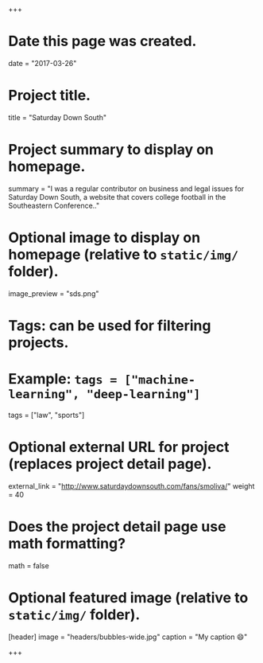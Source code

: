 +++
# Date this page was created.
date = "2017-03-26"

# Project title.
title = "Saturday Down South"

# Project summary to display on homepage.
summary = "I was a regular contributor on business and legal issues for Saturday Down South, a website that covers college football in the Southeastern Conference.."

# Optional image to display on homepage (relative to `static/img/` folder).
image_preview = "sds.png"
# Tags: can be used for filtering projects.
# Example: `tags = ["machine-learning", "deep-learning"]`
tags = ["law", "sports"]

# Optional external URL for project (replaces project detail page).
external_link = "http://www.saturdaydownsouth.com/fans/smoliva/"
weight = 40

# Does the project detail page use math formatting?
math = false

# Optional featured image (relative to `static/img/` folder).
[header]
image = "headers/bubbles-wide.jpg"
caption = "My caption :smile:"

+++
